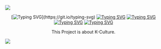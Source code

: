 <img src="https://capsule-render.vercel.app/api?type=waving&color=652EA8&height=200&section=header&text=Welcome&fontSize=40&fontColor=ffffff" />

<div align= "center"> 

[![Typing SVG](https://readme-typing-svg.demolab.com?font=Noto+Sans&size=30&pause=1000&color=652EA8&width=435&lines=Welcome+to+Second+Project!)](https://git.io/typing-svg)
[![Typing SVG](https://readme-typing-svg.demolab.com?font=Noto+Sans&size=25&pause=1000&color=35e0f7&width=435&lines=Team+Manager+is+Hongminju)](https://git.io/typing-svg)
[![Typing SVG](https://readme-typing-svg.demolab.com?font=Noto+Sans&size=25&pause=1000&color=35e0f7&width=435&lines=Team+Member+is+kim)](https://git.io/typing-svg)
[![Typing SVG](https://readme-typing-svg.demolab.com?font=Noto+Sans&size=25&pause=1000&color=35e0f7&width=435&lines=Team+Member+is+kim)](https://git.io/typing-svg)
[![Typing SVG](https://readme-typing-svg.demolab.com?font=Noto+Sans&size=25&pause=1000&color=35e0f7&width=435&lines=Team+Member+is+kim)](https://git.io/typing-svg)

<p fontSize:25;>This Project is about K-Culture.</p>
</div>


<img src="https://capsule-render.vercel.app/api?type=waving&color=652EA8&height=200&section=footer&text=Thank%20You&fontSize=40&fontColor=ffffff" />



